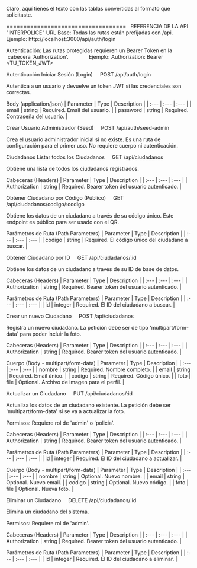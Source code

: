 Claro, aquí tienes el texto con las tablas convertidas al formato que solicitaste.

===================================   REFERENCIA DE LA API "INTERPOLICE"
URL Base: Todas las rutas están prefijadas con /api.
          Ejemplo: http://localhost:3000/api/auth/login

Autenticación: Las rutas protegidas requieren un Bearer Token en la
             cabecera 'Authorization'.
             Ejemplo: Authorization: Bearer <TU_TOKEN_JWT>

Autenticación
Iniciar Sesión (Login)
    POST /api/auth/login

Autentica a un usuario y devuelve un token JWT si las credenciales son correctas.

Body (application/json)
| Parameter | Type | Description |
| :--- | :--- | :--- |
| email | string | Required. Email del usuario. |
| password | string | Required. Contraseña del usuario. |

Crear Usuario Administrador (Seed)
    POST /api/auth/seed-admin

Crea el usuario administrador inicial si no existe. Es una ruta de
configuración para el primer uso. No requiere cuerpo ni autenticación.

Ciudadanos
Listar todos los Ciudadanos
    GET /api/ciudadanos

Obtiene una lista de todos los ciudadanos registrados.

Cabeceras (Headers)
| Parameter | Type | Description |
| :--- | :--- | :--- |
| Authorization | string | Required. Bearer token del usuario autenticado. |

Obtener Ciudadano por Código (Público)
    GET /api/ciudadanos/codigo/:codigo

Obtiene los datos de un ciudadano a través de su código único. Este
endpoint es público para ser usado con el QR.

Parámetros de Ruta (Path Parameters)
| Parameter | Type | Description |
| :--- | :--- | :--- |
| codigo | string | Required. El código único del ciudadano a buscar. |

Obtener Ciudadano por ID
    GET /api/ciudadanos/:id

Obtiene los datos de un ciudadano a través de su ID de base de datos.

Cabeceras (Headers)
| Parameter | Type | Description |
| :--- | :--- | :--- |
| Authorization | string | Required. Bearer token del usuario autenticado. |

Parámetros de Ruta (Path Parameters)
| Parameter | Type | Description |
| :--- | :--- | :--- |
| id | integer | Required. El ID del ciudadano a buscar. |

Crear un nuevo Ciudadano
    POST /api/ciudadanos

Registra un nuevo ciudadano. La petición debe ser de tipo 'multipart/form-data'
para poder incluir la foto.

Cabeceras (Headers)
| Parameter | Type | Description |
| :--- | :--- | :--- |
| Authorization | string | Required. Bearer token del usuario autenticado. |

Cuerpo (Body - multipart/form-data)
| Parameter | Type | Description |
| :--- | :--- | :--- |
| nombre | string | Required. Nombre completo. |
| email | string | Required. Email único. |
| codigo | string | Required. Código único. |
| foto | file | Optional. Archivo de imagen para el perfil. |

Actualizar un Ciudadano
    PUT /api/ciudadanos/:id

Actualiza los datos de un ciudadano existente. La petición debe ser
'multipart/form-data' si se va a actualizar la foto.

Permisos: Requiere rol de 'admin' o 'policia'.

Cabeceras (Headers)
| Parameter | Type | Description |
| :--- | :--- | :--- |
| Authorization | string | Required. Bearer token del usuario autenticado. |

Parámetros de Ruta (Path Parameters)
| Parameter | Type | Description |
| :--- | :--- | :--- |
| id | integer | Required. El ID del ciudadano a actualizar. |

Cuerpo (Body - multipart/form-data)
| Parameter | Type | Description |
| :--- | :--- | :--- |
| nombre | string | Optional. Nuevo nombre. |
| email | string | Optional. Nuevo email. |
| codigo | string | Optional. Nuevo código. |
| foto | file | Optional. Nueva foto. |

Eliminar un Ciudadano
    DELETE /api/ciudadanos/:id

Elimina un ciudadano del sistema.

Permisos: Requiere rol de 'admin'.

Cabeceras (Headers)
| Parameter | Type | Description |
| :--- | :--- | :--- |
| Authorization | string | Required. Bearer token del usuario autenticado. |

Parámetros de Ruta (Path Parameters)
| Parameter | Type | Description |
| :--- | :--- | :--- |
| id | integer | Required. El ID del ciudadano a eliminar. |

